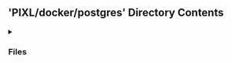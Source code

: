 ## 'PIXL/docker/postgres' Directory Contents

<details>
<summary>
<h3> Files </h3> 

</summary>

| **Configuration** | **User docs** |
| :--- | :--- |
| Dockerfile | README.md |

</details>

